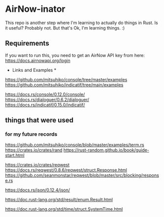 # AirNow-inator #
This repo is another step where I'm learning to actually do things in Rust.  Is it useful?  Probably not.  But that's Ok, I'm learning things.  :)

## Requirements ##
If you want to run this, you need to get an AirNow API key from here:
https://docs.airnowapi.org/login

* Links and Examples *

https://github.com/mitsuhiko/console/tree/master/examples
https://github.com/mitsuhiko/indicatif/tree/main/examples


https://docs.rs/console/0.12.0/console/
https://docs.rs/dialoguer/0.6.2/dialoguer/
https://docs.rs/indicatif/0.15.0/indicatif/

## things that were used ##
### for my future records ###
https://github.com/mitsuhiko/console/blob/master/examples/term.rs
https://crates.io/crates/rand
https://rust-random.github.io/book/guide-start.html

https://crates.io/crates/reqwest
https://docs.rs/reqwest/0.8.6/reqwest/struct.Response.html
https://github.com/seanmonstar/reqwest/blob/master/src/blocking/response.rs

https://docs.rs/json/0.12.4/json/

https://doc.rust-lang.org/std/result/enum.Result.html

https://doc.rust-lang.org/std/time/struct.SystemTime.html